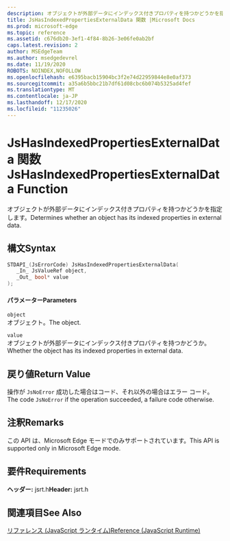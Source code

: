 ```yaml
---
description: オブジェクトが外部データにインデックス付きプロパティを持つかどうかを指定します。
title: JsHasIndexedPropertiesExternalData 関数 |Microsoft Docs
ms.prod: microsoft-edge
ms.topic: reference
ms.assetid: c676db20-3ef1-4f84-8b26-3e06fe0ab2bf
caps.latest.revision: 2
author: MSEdgeTeam
ms.author: msedgedevrel
ms.date: 11/19/2020
ROBOTS: NOINDEX,NOFOLLOW
ms.openlocfilehash: e6395bacb15904bc3f2e74d22959844e8e0af373
ms.sourcegitcommit: a35a6b5bbc21b7df61d08cbc6b074b5325ad4fef
ms.translationtype: MT
ms.contentlocale: ja-JP
ms.lasthandoff: 12/17/2020
ms.locfileid: "11235026"
---
```

# <span data-ttu-id="e2561-103">JsHasIndexedPropertiesExternalData 関数</span><span class="sxs-lookup"><span data-stu-id="e2561-103">JsHasIndexedPropertiesExternalData Function</span></span>

<span data-ttu-id="e2561-104">オブジェクトが外部データにインデックス付きプロパティを持つかどうかを指定します。</span><span class="sxs-lookup"><span data-stu-id="e2561-104">Determines whether an object has its indexed properties in external data.</span></span>  
  
## <span data-ttu-id="e2561-105">構文</span><span class="sxs-lookup"><span data-stu-id="e2561-105">Syntax</span></span>  
  
```cpp  
STDAPI_(JsErrorCode) JsHasIndexedPropertiesExternalData(  
   _In_ JsValueRef object,  
   _Out_ bool* value  
);  
```  
  
#### <span data-ttu-id="e2561-106">パラメーター</span><span class="sxs-lookup"><span data-stu-id="e2561-106">Parameters</span></span>  
 `object`  
 <span data-ttu-id="e2561-107">オブジェクト。</span><span class="sxs-lookup"><span data-stu-id="e2561-107">The object.</span></span>  
  
 `value`  
 <span data-ttu-id="e2561-108">オブジェクトが外部データにインデックス付きプロパティを持つかどうか。</span><span class="sxs-lookup"><span data-stu-id="e2561-108">Whether the object has its indexed properties in external data.</span></span>  
  
## <span data-ttu-id="e2561-109">戻り値</span><span class="sxs-lookup"><span data-stu-id="e2561-109">Return Value</span></span>  
 <span data-ttu-id="e2561-110">操作が `JsNoError` 成功した場合はコード、それ以外の場合はエラー コード。</span><span class="sxs-lookup"><span data-stu-id="e2561-110">The code `JsNoError` if the operation succeeded, a failure code otherwise.</span></span>  
  
## <span data-ttu-id="e2561-111">注釈</span><span class="sxs-lookup"><span data-stu-id="e2561-111">Remarks</span></span>  
 <span data-ttu-id="e2561-112">この API は、Microsoft Edge モードでのみサポートされています。</span><span class="sxs-lookup"><span data-stu-id="e2561-112">This API is supported only in Microsoft Edge mode.</span></span>  
  
## <span data-ttu-id="e2561-113">要件</span><span class="sxs-lookup"><span data-stu-id="e2561-113">Requirements</span></span>  
 <span data-ttu-id="e2561-114">**ヘッダー:** jsrt.h</span><span class="sxs-lookup"><span data-stu-id="e2561-114">**Header:** jsrt.h</span></span>  
  
## <span data-ttu-id="e2561-115">関連項目</span><span class="sxs-lookup"><span data-stu-id="e2561-115">See Also</span></span>  
 [<span data-ttu-id="e2561-116">リファレンス (JavaScript ランタイム)</span><span class="sxs-lookup"><span data-stu-id="e2561-116">Reference (JavaScript Runtime)</span></span>](../chakra-hosting/reference-javascript-runtime.md)
